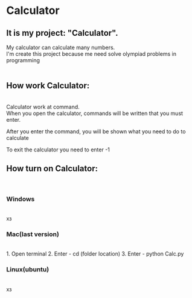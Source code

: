 # Calculator
<h2>It is my project: "Calculator".</h2> 
My calculator can calculate many numbers. <br>
I'm create this project because me need solve olympiad problems in programming
<br>
<br>
<h2>How work Calculator:</h2><br>
Calculator work at command.<br>
When you open the calculator, commands will be written that you must enter.<br>

After you enter the command, you will be shown what you need to do to calculate<br>

To exit the calculator you need to enter -1

<h2>How turn on Calculator:</h2><br>

<h3>Windows</h3><br>
хз
<h3>Mac(last version)</h3><br>
1. Open terminal
2. Enter - cd (folder location)
3. Enter - python Calc.py
<h3>Linux(ubuntu)</h3><br>
хз
